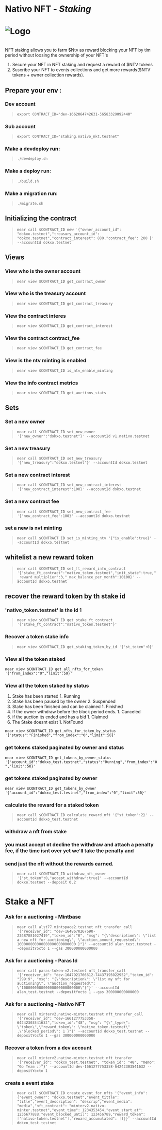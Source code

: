 # Nativo NFT - *Staking*

# ![Logo](https://develop.testnet.nativonft.app/static/media/LogoBlanco.30fcfa22.png)
<br>
NFT staking allows you to farm $Ntv as reward blocking your NFT by tim period without loosing the ownership of your NFT's

1. Secure your NFT in NFT staking and request a reward of $NTV tokens
2. Suscribe your NFT to events collections and get more rewards($NTV tokens + owner collection rewards).

## Prepare your env :

### Dev account

> `export CONTRACT_ID="dev-1662064742631-56583329092440"`

### Sub account

> `export CONTRACT_ID="staking.nativo_mkt.testnet"  `

### Make a devdeploy run:

> `./devdeploy.sh`

### Make a deploy run:

> `./build.sh`

### Make a migration run:

> `./migrate.sh`

## Initializing the contract

> `near call $CONTRACT_ID new '{"owner_account_id": "dokxo.testnet","treasury_account_id": "dokxo.testnet","contract_interest": 800,"contract_fee": 200 }' --accountId dokxo.testnet`

## Views

### View who is the owner account

> `near view $CONTRACT_ID get_contract_owmer`

### View who is the treasury account

> `near view $CONTRACT_ID get_contract_treasury`

### View the contract interes

> `near view $CONTRACT_ID get_contract_interest`

### View the contract contract\_fee

> `near view $CONTRACT_ID get_contract_fee`

### View is the ntv minting is enabled

> `near view $CONTRACT_ID is_ntv_enable_minting`

### View the info contract metrics
>` near view $CONTRACT_ID get_auctions_stats   `
## Sets

### Set a new owner

> `near call $CONTRACT_ID set_new_owner '{"new_owner":"dokxo.testnet"}' --accountId v1.nativo.testnet`

### Set a new treasury

> `near call $CONTRACT_ID set_new_treasury '{"new_treasury":"dokxo.testnet"}' --accountId dokxo.testnet`

### Set a new contract interest

> `near call $CONTRACT_ID set_new_contract_interest '{"new_contract_interest":100}' --accountId dokxo.testnet`

### Set a new contract fee

> `near call $CONTRACT_ID set_new_contract_fee '{"new_contract_fee":100}' --accountId dokxo.testnet`

### set a new is nvt minting

> `near call $CONTRACT_ID set_is_minting_ntv '{"is_enable":true}' --accountId dokxo.testnet`

## whitelist a new reward token

> `near call $CONTRACT_ID set_ft_reward_info_contract '{"stake_ft_contract":"nativo_token.testnet","init_state":true,"_reward_multiplier":3,"_max_balance_per_month":10100}' --accountId dokxo.testnet `


## recover the reward token by th stake id

### 'nativo_token.testnet' is the id 1

> `near view $CONTRACT_ID get_stake_ft_contract '{"stake_ft_contract":"nativo_token.testnet"}' `

### Recover a token stake info

> `near view $CONTRACT_ID get_staking_token_by_id '{"st_token":0}'  `


### View all the token staked
`near view $CONTRACT_ID get_all_nfts_for_token '{"from_index":"0","limit":50}' `

### View all the token staked by status
  1. Stake has been started
    1. Running
  2.  Stake has been paused by the owner
    2. Suspended
  3.  Stake has been finished and can be claimed
    1. Finished
  4.  If the owner withdraw before the block period ends.
    1. Canceled
  5.  if the auction its ended and has a bid 
    1. Claimed
  6.  The Stake doesnt exist
    1. NotFound

`near view $CONTRACT_ID get_nfts_for_token_by_status '{"status":"Finished","from_index":"0","limit":50}' `

### get tokens staked paginated by owner and status
`near view $CONTRACT_ID get_tokens_by_owner_status '{"account_id":"dokxo_test.testnet","status":"Running","from_index":"0","limit":50}' `
### get tokens staked paginated by owner 
`near view $CONTRACT_ID get_tokens_by_owner '{"account_id":"dokxo_test.testnet","from_index":"0","limit":50}' `

### calculate the reward for a staked token
> `near call $CONTRACT_ID calculate_reward_nft '{"st_token":2}' --accountId dokxo_test.testnet  `

### withdraw a nft from stake
### you must accept ot decline the withdraw and attach a penalty fee, if the time isnt over yet we'll take the penalty and 
### send just the nft without the rewards earned.
> `near call $CONTRACT_ID withdraw_nft_owner '{"st_token":0,"accept_withdraw":true}' --accountId dokxo.testnet --deposit 0.2`


# Stake a NFT

### Ask for a auctioning - Mintbase

> `near call alst77.mintspace2.testnet nft_transfer_call '{"receiver_id": "dev-1648670267690-23487881027419","token_id":"0", "msg": "{\"description\": \"list a new nft for auctioning\", \"auction_amount_requested\": 100000000000000000000000000 }"}' --accountId alan_test.testnet --depositYocto 1 --gas 300000000000000`

### Ask for a auctioning - Paras Id

> `near call paras-token-v2.testnet nft_transfer_call '{"receiver_id": "dev-1647921766612-74437195022952","token_id": "299:9", "msg": "{\"description\": \"list my nft for auctioning\", \"auction_requested\": \"100000000000000000000000000\"}"}' --accountId alan_test.testnet --depositYocto 1 --gas 300000000000000`

### Ask for a auctioning - Nativo NFT

> `near call minterv2.nativo-minter.testnet nft_transfer_call '{"receiver_id": "dev-1661277753358-64242303541632","token_id":"48", "msg": "{\"_type\": \"token\",\"reward_token\": \"nativo_token.testnet\" ,\"blocked_period\": 1 }"}' --accountId dokxo_test.testnet --depositYocto 1 --gas 300000000000000 `

### Recover a token from a dev account

> `near call minterv2.nativo-minter.testnet nft_transfer '{"receiver_id": "dokxo_test.testnet", "token_id": "48", "memo": "Go Team :)"}' --accountId dev-1661277753358-64242303541632 --depositYocto 1  `



### create a event stake

 > `near call $CONTRACT_ID create_event_for_nfts '{"event_info": {"event_owner": "dokxo.testnet","event_tittle": "title","event_description": "descrip","event_media": "media","nft_contract": "minterv2.nativo-minter.testnet","event_time": 1234353454,"event_start_at": 1235677888,"event_blocked_until": 123456789,"reward_token": ["nativo-token.testnet"],"reward_accumulated": []}}' --accountId dokxo_test.testnet  `
 